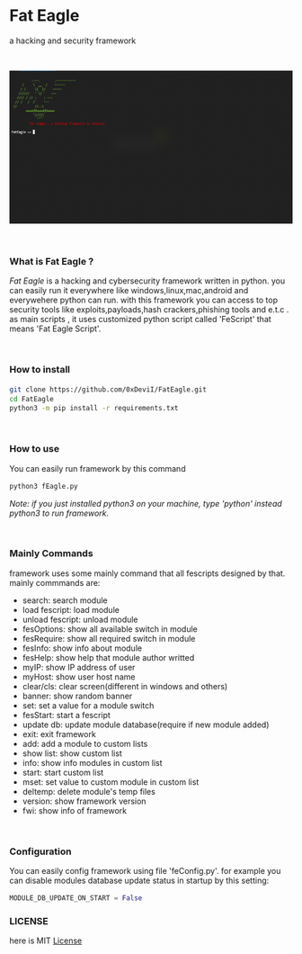 # Fat Eagle
a hacking and security framework

&nbsp;
<center><img src="resources/fwui.png"></center>

&nbsp;
### What is Fat Eagle ?
*Fat Eagle* is a hacking and cybersecurity framework written in python.
you can easily run it everywhere like windows,linux,mac,android and everywehere python can run. with this framework you can access to top
security tools like exploits,payloads,hash crackers,phishing tools and
e.t.c . as main scripts , it uses customized python script called 'FeScript' that means 'Fat Eagle Script'.

&nbsp;
### How to install
```bash
git clone https://github.com/0xDeviI/FatEagle.git
cd FatEagle
python3 -m pip install -r requirements.txt
```

&nbsp;
### How to use
You can easily run framework by this command
```bash
python3 fEagle.py
```
*Note: if you just installed python3 on your machine, type 'python' instead python3 to run framework.*

&nbsp;
### Mainly Commands
framework uses some mainly command that all fescripts designed by that.
mainly commmands are:
- search:             search module
- load fescript:      load module
- unload fescript:    unload module
- fesOptions:         show all available switch in module
- fesRequire:         show all required switch in module
- fesInfo:            show info about module
- fesHelp:            show help that module author writted
- myIP:               show IP address of user
- myHost:             show user host name
- clear/cls:          clear screen(different in windows and others)
- banner:             show random banner
- set:                set a value for a module switch
- fesStart:           start a fescript
- update db:          update module database(require if new module added)
- exit:               exit framework
- add:                add a module to custom lists
- show list:          show custom list
- info:               show info modules in  custom list
- start:              start custom list
- mset:               set value to custom module in custom list
- deltemp:            delete module's temp files
- version:            show framework version
- fwi:                show info of framework

&nbsp;
### Configuration
You can easily config framework using file 'feConfig.py'. for example you can disable modules database update status in startup by this setting:
```python
MODULE_DB_UPDATE_ON_START = False
```

### LICENSE
here is MIT [License](LICENSE)
